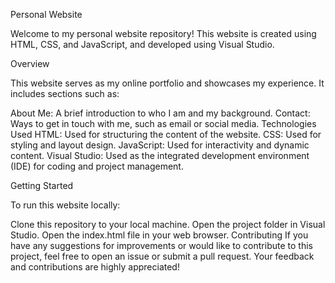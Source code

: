 Personal Website

Welcome to my personal website repository! This website is created using HTML, CSS, and JavaScript, and developed using Visual Studio.

Overview


This website serves as my online portfolio and showcases my experience. It includes sections such as:

About Me: A brief introduction to who I am and my background.
Contact: Ways to get in touch with me, such as email or social media.
Technologies Used
HTML: Used for structuring the content of the website.
CSS: Used for styling and layout design.
JavaScript: Used for interactivity and dynamic content.
Visual Studio: Used as the integrated development environment (IDE) for coding and project management.

Getting Started


To run this website locally:

Clone this repository to your local machine.
Open the project folder in Visual Studio.
Open the index.html file in your web browser.
Contributing
If you have any suggestions for improvements or would like to contribute to this project, feel free to open an issue or submit a pull request. Your feedback and contributions are highly appreciated!
